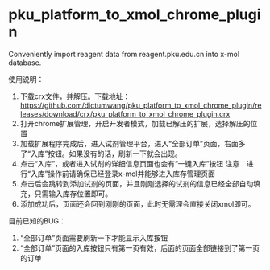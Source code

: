# pku_platform_to_xmol_chrome_plugin
Conveniently import reagent data from reagent.pku.edu.cn into x-mol database.

使用说明：
1. 下载crx文件，并解压。下载地址：https://github.com/dictumwang/pku_platform_to_xmol_chrome_plugin/releases/download/crx/pku_platform_to_xmol_chrome_plugin.crx
2. 打开chrome扩展管理，开启开发者模式，加载已解压的扩展，选择解压的位置
3. 加载扩展程序完成后，进入试剂管理平台，进入“全部订单”页面，右面多了“入库”按钮。如果没有的话，刷新一下就会出现。
4. 点击“入库”，或者进入试剂的详细信息页面也会有“一键入库”按钮
注意：进行“入库”操作前请确保已经登录x-mol并能够进入库存管理页面
5. 点击后会跳转到添加试剂的页面，并且刚刚选择的试剂的信息已经全部自动填充，只需输入库存位置即可。
6. 添加成功后，页面还会回到刚刚的页面，此时无需理会直接关闭xmol即可。

目前已知的BUG：
1. “全部订单”页面需要刷新一下才能显示入库按钮
2. “全部订单”页面的入库按钮只有第一页有效，后面的页面全部链接到了第一页的订单
